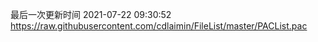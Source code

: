 最后一次更新时间 2021-07-22 09:30:52
https://raw.githubusercontent.com/cdlaimin/FileList/master/PACList.pac

